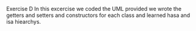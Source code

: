Exercise D
In this excercise we coded the UML provided we wrote the getters and setters and constructors for each class and learned hasa and isa hiearchys.
